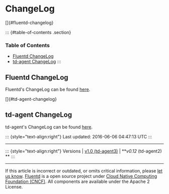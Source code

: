 ChangeLog
=========

[]{#fluentd-changelog}

::: {#table-of-contents .section}
### Table of Contents

-   [Fluentd ChangeLog](#fluentd-changelog)
-   [td-agent ChangeLog](#td-agent-changelog)
:::

Fluentd ChangeLog
-----------------

Fluentd's ChangeLog can be found
[here](https://github.com/fluent/fluentd/blob/master/CHANGELOG.md).

[]{#td-agent-changelog}

td-agent ChangeLog
------------------

td-agent's ChangeLog can be found
[here](http://docs.treasuredata.com/articles/td-agent-changelog).

::: {style="text-align:right"}
Last updated: 2016-06-06 04:47:13 UTC
:::

------------------------------------------------------------------------

::: {style="text-align:right"}
Versions \| [v1.0 (td-agent3)](/v1.0/articles/changelog) \| ***v0.12*
(td-agent2) **
:::

------------------------------------------------------------------------

If this article is incorrect or outdated, or omits critical information,
please [let us
know](https://github.com/fluent/fluentd-docs/issues?state=open).
[Fluentd](http://www.fluentd.org/) is a open source project under [Cloud
Native Computing Foundation (CNCF)](https://cncf.io/). All components
are available under the Apache 2 License.
